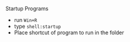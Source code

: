 Startup Programs 

- run ``Win+R`` 
- type ``shell:startup`` 
- Place shortcut of program to run in the folder
